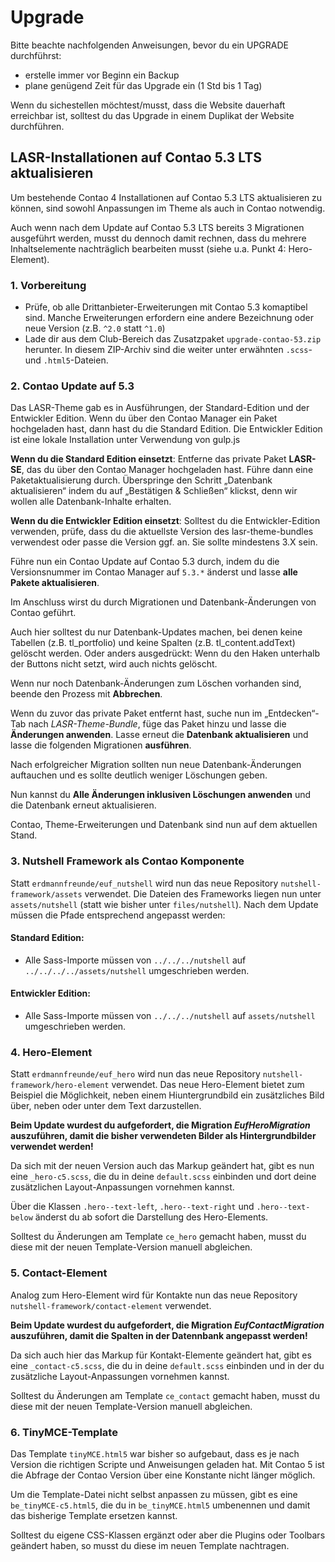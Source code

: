 # Upgrade

Bitte beachte nachfolgenden Anweisungen, bevor du ein UPGRADE durchführst:

- erstelle immer vor Beginn ein Backup
- plane genügend Zeit für das Upgrade ein (1 Std bis 1 Tag)

Wenn du sichestellen möchtest/musst, dass die Website dauerhaft erreichbar ist, solltest du das Upgrade in einem Duplikat der Website durchführen.

## LASR-Installationen auf Contao 5.3 LTS aktualisieren

Um bestehende Contao 4 Installationen auf Contao 5.3 LTS aktualisieren zu können, sind sowohl Anpassungen im Theme als auch in Contao notwendig. 

Auch wenn nach dem Update auf Contao 5.3 LTS bereits 3 Migrationen ausgeführt werden, musst du dennoch damit rechnen, dass du mehrere Inhaltselemente nachträglich bearbeiten musst (siehe u.a. Punkt 4: Hero-Element).

### 1. Vorbereitung
- Prüfe, ob alle Drittanbieter-Erweiterungen mit Contao 5.3 komaptibel sind. Manche Erweiterungen erfordern eine andere Bezeichnung oder neue Version (z.B. `^2.0` statt `^1.0`)
- Lade dir aus dem Club-Bereich das Zusatzpaket `upgrade-contao-53.zip` herunter. In diesem ZIP-Archiv sind die weiter unter erwähnten `.scss`- und `.html5`-Dateien.

### 2. Contao Update auf 5.3

Das LASR-Theme gab es in Ausführungen, der Standard-Edition und der Entwickler Edition. Wenn du über den Contao Manager ein Paket hochgeladen hast, dann hast du die Standard Edition. Die Entwickler Edition ist eine lokale Installation unter Verwendung von gulp.js 

**Wenn du die Standard Edition einsetzt**: Entferne das private Paket **LASR-SE**, das du über den Contao Manager hochgeladen hast. Führe dann eine Paketaktualisierung durch. Überspringe den Schritt „Datenbank aktualisieren“ indem du auf „Bestätigen & Schließen“ klickst, denn wir wollen alle Datenbank-Inhalte erhalten.

**Wenn du die Entwickler Edition einsetzt**: Solltest du die Entwickler-Edition verwenden, prüfe, dass du die aktuellste Version des lasr-theme-bundles verwendest oder passe die Version ggf. an. Sie sollte mindestens 3.X sein.

Führe nun ein Contao Update auf Contao 5.3 durch, indem du die Versionsnummer im Contao Manager auf `5.3.*` änderst und lasse **alle Pakete aktualisieren**. 

Im Anschluss wirst du durch Migrationen und Datenbank-Änderungen von Contao geführt. 

Auch hier solltest du nur Datenbank-Updates machen, bei denen keine Tabellen (z.B. tl_portfolio) und keine Spalten (z.B. tl_content.addText) gelöscht werden. Oder anders ausgedrückt: Wenn du den Haken unterhalb der Buttons nicht setzt, wird auch nichts gelöscht.

Wenn nur noch Datenbank-Änderungen zum Löschen vorhanden sind, beende den Prozess mit **Abbrechen**.

Wenn du zuvor das private Paket entfernt hast, suche nun im „Entdecken“-Tab nach _LASR-Theme-Bundle_, füge das Paket hinzu und lasse die **Änderungen anwenden**. Lasse erneut die **Datenbank aktualisieren** und lasse die folgenden Migrationen **ausführen**.

Nach erfolgreicher Migration sollten nun neue Datenbank-Änderungen auftauchen und es sollte deutlich weniger Löschungen geben.

Nun kannst du **Alle Änderungen inklusiven Löschungen anwenden** und die Datenbank erneut aktualisieren.

Contao, Theme-Erweiterungen und Datenbank sind nun auf dem aktuellen Stand.

### 3. Nutshell Framework als Contao Komponente

Statt `erdmannfreunde/euf_nutshell` wird nun das neue Repository `nutshell-framework/assets` verwendet. Die Dateien des Frameworks liegen nun unter `assets/nutshell` (statt wie bisher unter `files/nutshell`). Nach dem Update müssen die Pfade entsprechend angepasst werden:

#### Standard Edition:
- Alle Sass-Importe müssen von `../../../nutshell` auf `../../../../assets/nutshell` umgeschrieben werden.

#### Entwickler Edition:

- Alle Sass-Importe müssen von `../../../nutshell` auf `assets/nutshell` umgeschrieben werden.

### 4. Hero-Element

Statt `erdmannfreunde/euf_hero` wird nun das neue Repository `nutshell-framework/hero-element` verwendet. Das neue Hero-Element bietet zum Beispiel die Möglichkeit, neben einem Hiuntergrundbild ein zusätzliches Bild über, neben oder unter dem Text darzustellen.

**Beim Update wurdest du aufgefordert, die Migration _EufHeroMigration_ auszuführen, damit die bisher verwendeten Bilder als Hintergrundbilder verwendet werden!**

Da sich mit der neuen Version auch das Markup geändert hat, gibt es nun eine `_hero-c5.scss`, die du in deine `default.scss` einbinden und dort deine zusätzlichen Layout-Anpassungen vornehmen kannst.

Über die Klassen `.hero--text-left`, `.hero--text-right` und `.hero--text-below` änderst du ab sofort die Darstellung des Hero-Elements.

Solltest du Änderungen am Template `ce_hero` gemacht haben, musst du diese mit der neuen Template-Version manuell abgleichen. 

### 5. Contact-Element

Analog zum Hero-Element wird für Kontakte nun das neue Repository `nutshell-framework/contact-element` verwendet.

**Beim Update wurdest du aufgefordert, die Migration _EufContactMigration_ auszuführen, damit die Spalten in der Datennbank angepasst werden!**

Da sich auch hier das Markup für Kontakt-Elemente geändert hat, gibt es eine `_contact-c5.scss`, die du in deine `default.scss` einbinden und in der du zusätzliche Layout-Anpassungen vornehmen kannst.

Solltest du Änderungen am Template `ce_contact` gemacht haben, musst du diese mit der neuen Template-Version manuell abgleichen.

### 6. TinyMCE-Template

Das Template `tinyMCE.html5` war bisher so aufgebaut, dass es je nach Version die richtigen Scripte und Anweisungen geladen hat. Mit Contao 5 ist die Abfrage der Contao Version über eine Konstante nicht länger möglich.

Um die Template-Datei nicht selbst anpassen zu müssen, gibt es eine `be_tinyMCE-c5.html5`, die du in `be_tinyMCE.html5` umbenennen und damit das bisherige Template ersetzen kannst.

Solltest du eigene CSS-Klassen ergänzt oder aber die Plugins oder Toolbars geändert haben, so musst du diese im neuen Template nachtragen.
